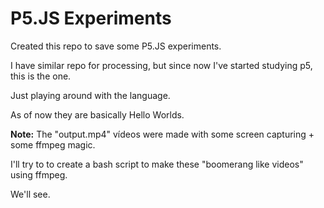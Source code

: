 # P5.JS Experiments

Created this repo to save some P5.JS experiments.

I have similar repo for processing, but since now I've started studying p5, this is the one.

Just playing around with the language.

As of now they are basically Hello Worlds.

**Note:** The "output.mp4" vídeos were made with some screen capturing + some ffmpeg magic.

I'll try to to create a bash script to make these "boomerang like videos" using ffmpeg.

We'll see.
